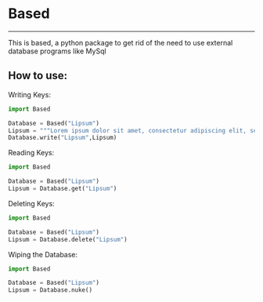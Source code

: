 # Based
---

This is based, a python package to get rid of the need to use external database programs like MySql

How to use:
---
Writing Keys:
```py
import Based

Database = Based("Lipsum")
Lipsum = """Lorem ipsum dolor sit amet, consectetur adipiscing elit, sed do eiusmod tempor incididunt ut labore et dolore magna aliqua. Ut enim ad minim veniam, quis nostrud exercitation ullamco laboris nisi ut aliquip ex ea commodo consequat. Duis aute irure dolor in reprehenderit in voluptate velit esse cillum dolore eu fugiat nulla pariatur. Excepteur sint occaecat cupidatat non proident, sunt in culpa qui officia deserunt mollit anim id est laborum."""
Database.write("Lipsum",Lipsum)
```
Reading Keys:
```py
import Based

Database = Based("Lipsum")
Lipsum = Database.get("Lipsum")
```
Deleting Keys:
```py
import Based

Database = Based("Lipsum")
Lipsum = Database.delete("Lipsum")
```
Wiping the Database:
```py
import Based

Database = Based("Lipsum")
Lipsum = Database.nuke()
```
